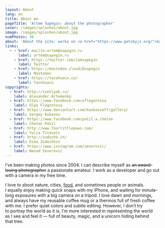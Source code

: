 ```yaml
---
layout: About
lang: en
title: About me
pageTitle: 'Artem Sapegin: about the photographer'
cover: /images/splashes/about.jpg
image: /images/splashes/about.jpg
numPhotos: 36
about: 'About the site: works on <a href="https://www.gatsbyjs.org/">Gatsby</a>, and <a href="http://sapegin.github.io/tamia/">Tâmia</a>; hosted on <a href="https://www.netlify.com/">Netlify</a>.'
links:
  - - href: mailto:artem@sapegin.ru
      label: artem@sapegin.ru
    - href: https://twitter.com/iamsapegin
      label: Twitter
    - href: https://mastodon.cloud/@sapegin
      label: Mastodon
    - href: https://tacohuaco.co/
      label: Tacohuaco
copyrights:
  - href: http://svetlyak.ru/
    label: Alexander Artemenko
  - href: https://www.facebook.com/oflegontova
    label: Olga Flegontova
  - href: https://www.deviantart.com/koobassoff/gallery/
    label: Sergey Kubasov
  - href: https://www.facebook.com/patil.a.chetan
    label: Chetan Patil
  - href: http://www.fourlittlepaws.com/
    label: Yulia Titovets
  - href: http://zudochk.in/
    label: Dima Zudochkin
  - href: https://www.instagram.com/severovic/
    label: Nenad Severović
---
```


I’ve been making photos since 2004. I&nbsp;can describe myself as ~~an award-losing photographer~~ a&nbsp;passionate amateur. I&nbsp;work as&nbsp;a&nbsp;developer and&nbsp;go&nbsp;out with a&nbsp;camera in&nbsp;my&nbsp;free time.

I love to shoot nature, cities, [food](https://tacohuaco.co/), and&nbsp;sometimes people or&nbsp;animals. I&nbsp;equally enjoy making quick snaps with my&nbsp;iPhone, and&nbsp;waiting for&nbsp;minute-long exposures with a&nbsp;big&nbsp;camera on&nbsp;a&nbsp;tripod. I&nbsp;love dawn and&nbsp;mornings, and always have my&nbsp;reusable coffee mug or&nbsp;a&nbsp;thermos full of&nbsp;fresh coffee with&nbsp;me. I&nbsp;prefer quiet colors and&nbsp;subtle editing. However, I&nbsp;don’t try to&nbsp;portray the world as&nbsp;it&nbsp;is, I’m&nbsp;more interested in&nbsp;representing the&nbsp;world as&nbsp;I&nbsp;see and&nbsp;feel&nbsp;it&nbsp;— full of beauty, magic, and&nbsp;a&nbsp;unicorn hiding behind that&nbsp;tree.
